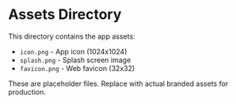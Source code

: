 # Assets Directory

This directory contains the app assets:

- `icon.png` - App icon (1024x1024)
- `splash.png` - Splash screen image 
- `favicon.png` - Web favicon (32x32)

These are placeholder files. Replace with actual branded assets for production.